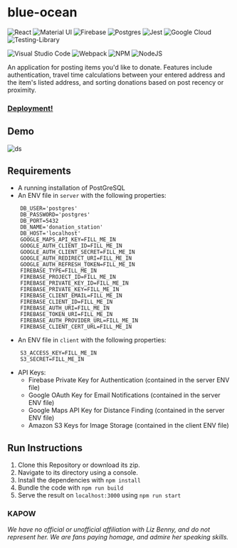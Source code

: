 # blue-ocean

![React](https://img.shields.io/badge/react-%2320232a.svg?style=for-the-badge&logo=react&logoColor=%2361DAFB)
![Material UI](https://img.shields.io/badge/materialui-%230081CB.svg?style=for-the-badge&logo=material-ui&logoColor=white)
![Firebase](https://img.shields.io/badge/firebase-%23039BE5.svg?style=for-the-badge&logo=firebase)
![Postgres](https://img.shields.io/badge/postgres-%23316192.svg?style=for-the-badge&logo=postgresql&logoColor=white)
![Jest](https://img.shields.io/badge/-jest-%23C21325?style=for-the-badge&logo=jest&logoColor=white)
![Google Cloud](https://img.shields.io/badge/GoogleCloud-%234285F4.svg?style=for-the-badge&logo=google-cloud&logoColor=white)
![Testing-Library](https://img.shields.io/badge/-TestingLibrary-%23E33332?style=for-the-badge&logo=testing-library&logoColor=white)

![Visual Studio Code](https://img.shields.io/badge/Visual%20Studio%20Code-0078d7.svg?style=for-the-badge&logo=visual-studio-code&logoColor=white)
![Webpack](https://img.shields.io/badge/webpack-%238DD6F9.svg?style=for-the-badge&logo=webpack&logoColor=black)
![NPM](https://img.shields.io/badge/NPM-%23000000.svg?style=for-the-badge&logo=npm&logoColor=white)
![NodeJS](https://img.shields.io/badge/node.js-6DA55F?style=for-the-badge&logo=node.js&logoColor=white)

An application for posting items you'd like to donate. Features include authentication, travel time calculations between your entered address and the item's listed address, and sorting donations based on post recency or proximity.

### [Deployment!](https://adb-blue-ocean.herokuapp.com/)

## Demo

![ds](https://user-images.githubusercontent.com/42557448/134745072-14c24d6b-d12f-4de2-9f73-1c9c4cbe5f85.gif)

## Requirements

- A running installation of PostGreSQL
- An ENV file in `server` with the following properties:
```
	DB_USER='postgres'
	DB_PASSWORD='postgres'
	DB_PORT=5432
	DB_NAME='donation_station'
	DB_HOST='localhost'
	GOOGLE_MAPS_API_KEY=FILL_ME_IN
	GOOGLE_AUTH_CLIENT_ID=FILL_ME_IN
	GOOGLE_AUTH_CLIENT_SECRET=FILL_ME_IN
	GOOGLE_AUTH_REDIRECT_URI=FILL_ME_IN
	GOOGLE_AUTH_REFRESH_TOKEN=FILL_ME_IN
	FIREBASE_TYPE=FILL_ME_IN
	FIREBASE_PROJECT_ID=FILL_ME_IN
	FIREBASE_PRIVATE_KEY_ID=FILL_ME_IN
	FIREBASE_PRIVATE_KEY=FILL_ME_IN
	FIREBASE_CLIENT_EMAIL=FILL_ME_IN
	FIREBASE_CLIENT_ID=FILL_ME_IN
	FIREBASE_AUTH_URI=FILL_ME_IN
	FIREBASE_TOKEN_URI=FILL_ME_IN
	FIREBASE_AUTH_PROVIDER_URL=FILL_ME_IN
	FIREBASE_CLIENT_CERT_URL=FILL_ME_IN
```
- An ENV file in `client` with the following properties:
```
	S3_ACCESS_KEY=FILL_ME_IN
	S3_SECRET=FILL_ME_IN
```
- API Keys:
  - Firebase Private Key for Authentication (contained in the server ENV file)
  - Google OAuth Key for Email Notifications (contained in the server ENV file)
  - Google Maps API Key for Distance Finding (contained in the server ENV file)
  - Amazon S3 Keys for Image Storage (contained in the client ENV file)

## Run Instructions

1. Clone this Repository or download its zip.
2. Navigate to its directory using a console.
3. Install the dependencies with `npm install`
4. Bundle the code with `npm run build`
5. Serve the result on `localhost:3000` using `npm run start`

### **KAPOW**

_We have no official or unofficial affiliation with Liz Benny, and do not represent her. We are fans paying homage, and admire her speaking skills._
